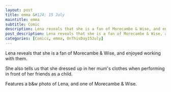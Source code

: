 ```yaml
---
layout: post
title: emma &#124; 15 July
maintitle: emma
subtitle: Comic
description: Lena reveals that she is a fan of Morecambe & Wise, and enjoyed working with them. She also tells us that she dressed up in her mum's clothes when performing in front of her friends as a child. Features a b&w photo of Lena, and one of Morecambe & Wise.
post_description: Lena reveals that she is a fan of Morecambe & Wise, and enjoyed working with them. She also tells us that she dressed up in her mum's clothes when performing in front of her friends as a child. Features a b&w photo of Lena, and one of Morecambe & Wise.
categories: [Comics, emma, OnThisDay15July]
---
```


Lena reveals that she is a fan of Morecambe & Wise, and enjoyed working with them.

She also tells us that she dressed up in her mum's clothes when performing in front of her friends as a child.

Features a b&w photo of Lena, and one of Morecambe & Wise.
